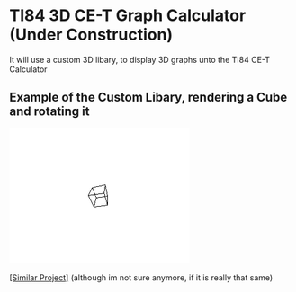 # TI84 3D CE-T Graph Calculator (Under Construction)

It will use a custom 3D libary, to display 3D graphs unto the TI84 CE-T Calculator
## Example of the Custom Libary, rendering a Cube and rotating it
![image](Examples/CubeRotating.gif)

[[Similar Project]](https://github.com/KermMartian/Graph3DC/tree/main) (although im not sure anymore, if it is really that same)
